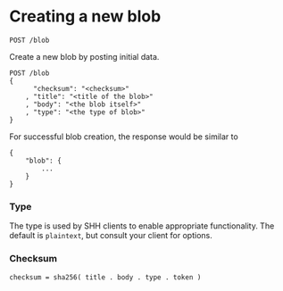Creating a new blob
===================

`POST /blob`

Create a new blob by posting initial data.

```
POST /blob
{
	  "checksum": "<checksum>"
	, "title": "<title of the blob>"
	, "body": "<the blob itself>"
	, "type": "<the type of blob>"
}
```

For successful blob creation, the response would be similar to

```
{
	"blob": {
		...
	}
}
```

### Type

The type is used by SHH clients to enable appropriate functionality. The default is `plaintext`, but consult
your client for options.

### Checksum

```
checksum = sha256( title . body . type . token )
```